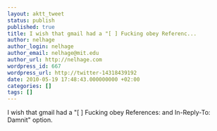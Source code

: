 ```yaml
---
layout: aktt_tweet
status: publish
published: true
title: I wish that gmail had a "[ ] Fucking obey Referenc...
author: nelhage
author_login: nelhage
author_email: nelhage@mit.edu
author_url: http://nelhage.com
wordpress_id: 667
wordpress_url: http://twitter-14318439192
date: 2010-05-19 17:48:43.000000000 +02:00
categories: []
tags: []
---
```

I wish that gmail had a "[ ] Fucking obey References: and In-Reply-To: Damnit" option.
